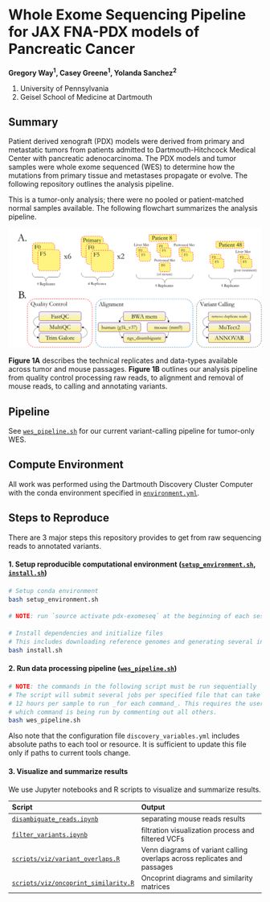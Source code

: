 # Whole Exome Sequencing Pipeline for JAX FNA-PDX models of Pancreatic Cancer

**Gregory Way<sup>1</sup>, Casey Greene<sup>1</sup>, Yolanda Sanchez<sup>2</sup>**

1. University of Pennsylvania
2. Geisel School of Medicine at Dartmouth

## Summary

Patient derived xenograft (PDX) models were derived from primary and metastatic
tumors from patients admitted to Dartmouth-Hitchcock Medical Center with 
pancreatic adenocarcinoma. The PDX models and tumor samples were whole exome
sequenced (WES) to determine how the mutations from primary tissue and metastases 
propagate or evolve. The following repository outlines the analysis pipeline.

This is a tumor-only analysis; there were no pooled or patient-matched normal
samples available. The following flowchart summarizes the analysis pipeline.

![pdx wes flowchart](figures/pdx_wes_flowchart.png?raw=true)

**Figure 1A** describes the technical replicates and data-types available across
tumor and mouse passages. **Figure 1B** outlines our analysis pipeline from quality
control processing raw reads, to alignment and removal of mouse reads, to
calling and annotating variants.

## Pipeline

See [`wes_pipeline.sh`](https://github.com/gwaygenomics/pdx_exomeseq/blob/master/wes_pipeline.sh)
for our current variant-calling pipeline for tumor-only WES.

## Compute Environment

All work was performed using the Dartmouth Discovery Cluster Computer with the conda
environment specified in
[`environment.yml`](https://github.com/gwaygenomics/pdx_exomeseq/blob/master/environment.yml).

## Steps to Reproduce

There are 3 major steps this repository provides to get from raw sequencing reads to
annotated variants.

#### 1. Setup reproducible computational environment ([`setup_environment.sh`](https://github.com/gwaygenomics/pdx_exomeseq/blob/master/setup_environment.sh), [`install.sh`](https://github.com/gwaygenomics/pdx_exomeseq/blob/master/install.sh))

```bash
# Setup conda environment
bash setup_environment.sh

# NOTE: run `source activate pdx-exomeseq` at the beginning of each session

# Install dependencies and initialize files
# This includes downloading reference genomes and generating several index files
bash install.sh
```

#### 2. Run data processing pipeline ([`wes_pipeline.sh`](https://github.com/gwaygenomics/pdx_exomeseq/blob/master/wes_pipeline.sh))

```bash
# NOTE: the commands in the following script must be run sequentially
# The script will submit several jobs per specified file that can take upwards of
# 12 hours per sample to run _for each command_. This requires the user to specify
# which command is being run by commenting out all others.
bash wes_pipeline.sh
```

Also note that the configuration file `discovery_variables.yml` includes absolute
paths to each tool or resource. It is sufficient to update this file only if paths
to current tools change.

#### 3. Visualize and summarize results

We use Jupyter notebooks and R scripts to visualize and summarize results.

| Script | Output |
| :----- | :----- |
| [`disambiguate_reads.ipynb`](https://github.com/gwaygenomics/pdx_exomeseq/blob/master/disambiguate_reads.ipynb) | separating mouse reads results |
| [`filter_variants.ipynb`](https://github.com/gwaygenomics/pdx_exomeseq/blob/master/filter_variants.ipynb) | filtration visualization process and filtered VCFs |
| [`scripts/viz/variant_overlaps.R`](https://github.com/gwaygenomics/pdx_exomeseq/blob/master/scripts/viz/variant_overlaps.R) | Venn diagrams of variant calling overlaps across replicates and passages |
| [`scripts/viz/oncoprint_similarity.R`](https://github.com/gwaygenomics/pdx_exomeseq/blob/master/scripts/viz/oncoprint_similarity.R) | Oncoprint diagrams and similarity matrices |

